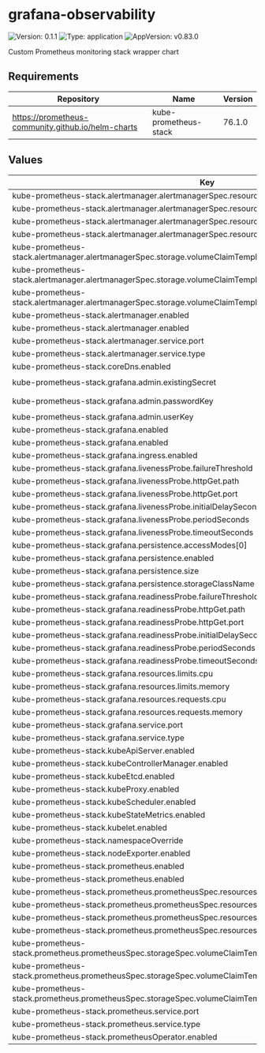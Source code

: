 # grafana-observability

![Version: 0.1.1](https://img.shields.io/badge/Version-0.1.1-informational?style=flat-square) ![Type: application](https://img.shields.io/badge/Type-application-informational?style=flat-square) ![AppVersion: v0.83.0](https://img.shields.io/badge/AppVersion-v0.83.0-informational?style=flat-square)

Custom Prometheus monitoring stack wrapper chart

## Requirements

| Repository | Name | Version |
|------------|------|---------|
| https://prometheus-community.github.io/helm-charts | kube-prometheus-stack | 76.1.0 |

## Values

| Key | Type | Default | Description |
|-----|------|---------|-------------|
| kube-prometheus-stack.alertmanager.alertmanagerSpec.resources.limits.cpu | string | `"200m"` |  |
| kube-prometheus-stack.alertmanager.alertmanagerSpec.resources.limits.memory | string | `"256Mi"` |  |
| kube-prometheus-stack.alertmanager.alertmanagerSpec.resources.requests.cpu | string | `"50m"` |  |
| kube-prometheus-stack.alertmanager.alertmanagerSpec.resources.requests.memory | string | `"128Mi"` |  |
| kube-prometheus-stack.alertmanager.alertmanagerSpec.storage.volumeClaimTemplate.spec.accessModes[0] | string | `"ReadWriteOnce"` |  |
| kube-prometheus-stack.alertmanager.alertmanagerSpec.storage.volumeClaimTemplate.spec.resources.requests.storage | string | `"10Gi"` |  |
| kube-prometheus-stack.alertmanager.alertmanagerSpec.storage.volumeClaimTemplate.spec.storageClassName | string | `"local-path"` |  |
| kube-prometheus-stack.alertmanager.enabled | bool | `true` |  |
| kube-prometheus-stack.alertmanager.enabled | bool | `true` |  |
| kube-prometheus-stack.alertmanager.service.port | int | `9093` |  |
| kube-prometheus-stack.alertmanager.service.type | string | `"ClusterIP"` |  |
| kube-prometheus-stack.coreDns.enabled | bool | `true` |  |
| kube-prometheus-stack.grafana.admin.existingSecret | string | `"grafana-admin-secret"` |  |
| kube-prometheus-stack.grafana.admin.passwordKey | string | `"admin-password"` |  |
| kube-prometheus-stack.grafana.admin.userKey | string | `"admin-user"` |  |
| kube-prometheus-stack.grafana.enabled | bool | `true` |  |
| kube-prometheus-stack.grafana.enabled | bool | `true` |  |
| kube-prometheus-stack.grafana.ingress.enabled | bool | `false` |  |
| kube-prometheus-stack.grafana.livenessProbe.failureThreshold | int | `3` |  |
| kube-prometheus-stack.grafana.livenessProbe.httpGet.path | string | `"/api/health"` |  |
| kube-prometheus-stack.grafana.livenessProbe.httpGet.port | int | `3000` |  |
| kube-prometheus-stack.grafana.livenessProbe.initialDelaySeconds | int | `60` |  |
| kube-prometheus-stack.grafana.livenessProbe.periodSeconds | int | `30` |  |
| kube-prometheus-stack.grafana.livenessProbe.timeoutSeconds | int | `5` |  |
| kube-prometheus-stack.grafana.persistence.accessModes[0] | string | `"ReadWriteOnce"` |  |
| kube-prometheus-stack.grafana.persistence.enabled | bool | `true` |  |
| kube-prometheus-stack.grafana.persistence.size | string | `"10Gi"` |  |
| kube-prometheus-stack.grafana.persistence.storageClassName | string | `"local-path"` |  |
| kube-prometheus-stack.grafana.readinessProbe.failureThreshold | int | `3` |  |
| kube-prometheus-stack.grafana.readinessProbe.httpGet.path | string | `"/api/health"` |  |
| kube-prometheus-stack.grafana.readinessProbe.httpGet.port | int | `3000` |  |
| kube-prometheus-stack.grafana.readinessProbe.initialDelaySeconds | int | `30` |  |
| kube-prometheus-stack.grafana.readinessProbe.periodSeconds | int | `10` |  |
| kube-prometheus-stack.grafana.readinessProbe.timeoutSeconds | int | `5` |  |
| kube-prometheus-stack.grafana.resources.limits.cpu | string | `"1000m"` |  |
| kube-prometheus-stack.grafana.resources.limits.memory | string | `"1Gi"` |  |
| kube-prometheus-stack.grafana.resources.requests.cpu | string | `"100m"` |  |
| kube-prometheus-stack.grafana.resources.requests.memory | string | `"256Mi"` |  |
| kube-prometheus-stack.grafana.service.port | int | `80` |  |
| kube-prometheus-stack.grafana.service.type | string | `"ClusterIP"` |  |
| kube-prometheus-stack.kubeApiServer.enabled | bool | `true` |  |
| kube-prometheus-stack.kubeControllerManager.enabled | bool | `true` |  |
| kube-prometheus-stack.kubeEtcd.enabled | bool | `true` |  |
| kube-prometheus-stack.kubeProxy.enabled | bool | `true` |  |
| kube-prometheus-stack.kubeScheduler.enabled | bool | `true` |  |
| kube-prometheus-stack.kubeStateMetrics.enabled | bool | `true` |  |
| kube-prometheus-stack.kubelet.enabled | bool | `true` |  |
| kube-prometheus-stack.namespaceOverride | string | `""` |  |
| kube-prometheus-stack.nodeExporter.enabled | bool | `true` |  |
| kube-prometheus-stack.prometheus.enabled | bool | `true` |  |
| kube-prometheus-stack.prometheus.enabled | bool | `true` |  |
| kube-prometheus-stack.prometheus.prometheusSpec.resources.limits.cpu | string | `"2000m"` |  |
| kube-prometheus-stack.prometheus.prometheusSpec.resources.limits.memory | string | `"4Gi"` |  |
| kube-prometheus-stack.prometheus.prometheusSpec.resources.requests.cpu | string | `"500m"` |  |
| kube-prometheus-stack.prometheus.prometheusSpec.resources.requests.memory | string | `"1Gi"` |  |
| kube-prometheus-stack.prometheus.prometheusSpec.storageSpec.volumeClaimTemplate.spec.accessModes[0] | string | `"ReadWriteOnce"` |  |
| kube-prometheus-stack.prometheus.prometheusSpec.storageSpec.volumeClaimTemplate.spec.resources.requests.storage | string | `"50Gi"` |  |
| kube-prometheus-stack.prometheus.prometheusSpec.storageSpec.volumeClaimTemplate.spec.storageClassName | string | `"local-path"` |  |
| kube-prometheus-stack.prometheus.service.port | int | `9090` |  |
| kube-prometheus-stack.prometheus.service.type | string | `"ClusterIP"` |  |
| kube-prometheus-stack.prometheusOperator.enabled | bool | `true` |  |
